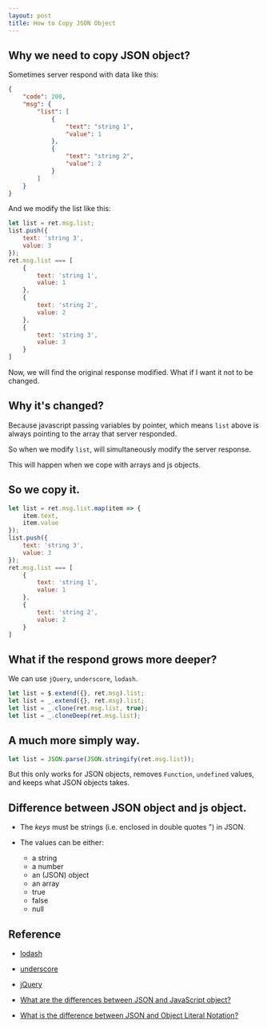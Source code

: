 ```yaml
---
layout: post
title: How to Copy JSON Object
---
```


## Why we need to copy JSON object?

Sometimes server respond with data like this:

```json
{
    "code": 200,
    "msg": {
        "list": [
            {
                "text": "string 1",
                "value": 1
            },
            {
                "text": "string 2",
                "value": 2
            }
        ]
    }
}
```

And we modify the list like this:

```js
let list = ret.msg.list;
list.push({
    text: 'string 3',
    value: 3
});
ret.msg.list === [
    {
        text: 'string 1',
        value: 1
    },
    {
        text: 'string 2',
        value: 2
    },
    {
        text: 'string 3',
        value: 3
    }
]
```

Now, we will find the original response modified. What if I want it not to be changed.

## Why it's changed?

Because javascript passing variables by pointer, which means `list` above is always pointing to the array that server responded.

So when we modify `list`, will simultaneously modify the server response.

This will happen when we cope with arrays and js objects.

## So we copy it.

```js
let list = ret.msg.list.map(item => {
    item.text,
    item.value
});
list.push({
    text: 'string 3',
    value: 3
});
ret.msg.list === [
    {
        text: 'string 1',
        value: 1
    },
    {
        text: 'string 2',
        value: 2
    }
]
```

## What if the respond grows more deeper?

We can use `jQuery`, `underscore`, `lodash`.

```js
let list = $.extend({}, ret.msg).list;
let list = _.extend({}, ret.msg).list;
let list = _.clone(ret.msg.list, true);
let list = _.cloneDeep(ret.msg.list);
```

## A much more simply way.

```js
let list = JSON.parse(JSON.stringify(ret.msg.list));
```

But this only works for JSON objects, removes `Function`, `undefined` values, and keeps what JSON objects takes.

## Difference between JSON object and js object.

- The *keys* must be strings (i.e. enclosed in double quotes ") in JSON.

- The values can be either:
    - a string
    - a number
    - an (JSON) object
    - an array
    - true
    - false
    - null

## Reference

- [lodash](https://lodash.com/docs)

- [underscore](http://underscorejs.org/)

- [jQuery](http://api.jquery.com/)

- [What are the differences between JSON and JavaScript object?](http://stackoverflow.com/questions/3975859/what-are-the-differences-between-json-and-javascript-object)

- [What is the difference between JSON and Object Literal Notation?](http://stackoverflow.com/questions/2904131/what-is-the-difference-between-json-and-object-literal-notation)
